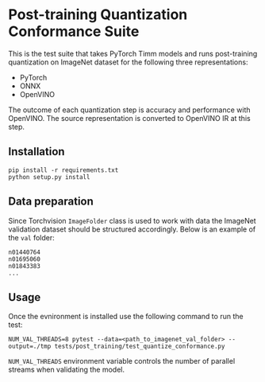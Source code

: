 # Post-training Quantization Conformance Suite
This is the test suite that takes PyTorch Timm models and runs post-training quantization on ImageNet dataset for the following three representations:
- PyTorch
- ONNX
- OpenVINO

The outcome of each quantization step is accuracy and performance with OpenVINO. The source representation is converted to OpenVINO IR at this step.

## Installation
```
pip install -r requirements.txt
python setup.py install
```

## Data preparation
Since Torchvision `ImageFolder` class is used to work with data the ImageNet validation dataset should be structured accordingly. Below is an example of the `val` folder:
```
n01440764
n01695060
n01843383 
...
```

## Usage
Once the evnironment is installed use the following command to run the test:
```
NUM_VAL_THREADS=8 pytest --data=<path_to_imagenet_val_folder> --output=./tmp tests/post_training/test_quantize_conformance.py
```

`NUM_VAL_THREADS` environment variable controls the number of parallel streams when validating the model.


